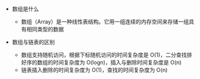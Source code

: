 * 数组是什么

  * 数组（Array）是一种线性表结构。它用一组连续的内存空间来存储一组具有相同类型的数据

* 数组与链表的区别

  * 数组支持随机访问，根据下标随机访问的时间复杂度是 O\(1\)，二分查找排好序的数组的时间复杂度为 O\(logn\)，插入与删除时间复杂度是 O\(n\)
  * 链表插入删除的时间复杂度为 O\(1\)，查找的时间复杂度为 O\(n\)




